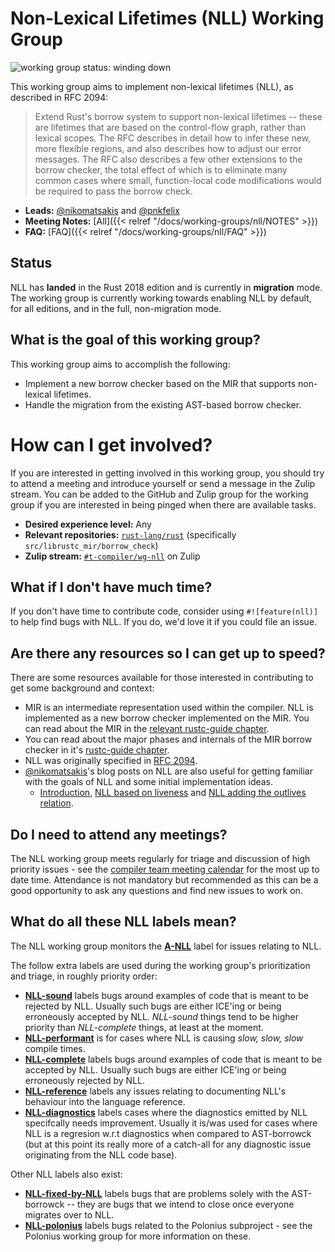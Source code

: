 # Non-Lexical Lifetimes (NLL) Working Group
![working group status: winding down][status]

This working group aims to implement non-lexical lifetimes (NLL), as described in RFC 2094:

> Extend Rust's borrow system to support non-lexical lifetimes -- these are lifetimes that are
> based on the control-flow graph, rather than lexical scopes. The RFC describes in detail how
> to infer these new, more flexible regions, and also describes how to adjust our error messages.
> The RFC also describes a few other extensions to the borrow checker, the total effect of which is
> to eliminate many common cases where small, function-local code modifications would be required
> to pass the borrow check.

- **Leads:** [@nikomatsakis][nikomatsakis] and [@pnkfelix][pnkfelix]
- **Meeting Notes:** [All]({{< relref "/docs/working-groups/nll/NOTES" >}})
- **FAQ:** [FAQ]({{< relref "/docs/working-groups/nll/FAQ" >}})

[status]: https://img.shields.io/badge/status-winding%20down-orange.svg?style=for-the-badge

## Status
NLL has **landed** in the Rust 2018 edition and is currently in **migration** mode. The working
group is currently working towards enabling NLL by default, for all editions, and in the full,
non-migration mode.

## What is the goal of this working group?
This working group aims to accomplish the following:

- Implement a new borrow checker based on the MIR that supports non-lexical lifetimes.
- Handle the migration from the existing AST-based borrow checker.

# How can I get involved?
If you are interested in getting involved in this working group, you should try to attend a meeting and
introduce yourself or send a message in the Zulip stream. You can be added to the GitHub and Zulip
group for the working group if you are interested in being pinged when there are available tasks.

- **Desired experience level:** Any
- **Relevant repositories:** [`rust-lang/rust`][repo] (specifically `src/librustc_mir/borrow_check`)
- **Zulip stream:** [`#t-compiler/wg-nll`][zulip] on Zulip

[repo]: https://github.com/rust-lang/rust
[zulip]: https://rust-lang.zulipchat.com/#narrow/stream/122657-t-compiler.2Fwg-nll

## What if I don't have much time?
If you don't have time to contribute code, consider using `#![feature(nll)]` to help find bugs
with NLL. If you do, we'd love it if you could file an issue.

## Are there any resources so I can get up to speed?
There are some resources available for those interested in contributing to get some background
and context:

- MIR is an intermediate representation used within the compiler. NLL is implemented as a new
  borrow checker implemented on the MIR. You can read about the MIR in
  the [relevant rustc-guide chapter](https://rust-lang.github.io/rustc-guide/mir/index.html).
- You can read about the major phases and internals of the MIR borrow checker in
  it's [rustc-guide chapter](https://rust-lang.github.io/rustc-guide/borrow_check.html).
- NLL was originally specified
  in [RFC 2094](https://github.com/rust-lang/rfcs/blob/master/text/2094-nll.md).
- [@nikomatsakis][nikomatsakis]'s blog posts on NLL are also useful for getting familiar with the
  goals of NLL and some initial implementation ideas.
   * [Introduction][introduction], [NLL based on liveness][liveness] and
     [NLL adding the outlives relation][outlives].

[introduction]: http://smallcultfollowing.com/babysteps/blog/2016/04/27/non-lexical-lifetimes-introduction/
[liveness]: http://smallcultfollowing.com/babysteps/blog/2016/05/04/non-lexical-lifetimes-based-on-liveness/
[outlives]: http://smallcultfollowing.com/babysteps/blog/2016/05/09/non-lexical-lifetimes-adding-the-outlives-relation/

## Do I need to attend any meetings?
The NLL working group meets regularly for triage and discussion of high priority issues - see
the [compiler team meeting calendar](../../../#meeting-calendar) for the most up to date
time. Attendance is not mandatory but recommended as this can be a good opportunity to ask any
questions and find new issues to work on.

## What do all these NLL labels mean?
The NLL working group monitors the [**A-NLL**][A-NLL] label for issues relating to NLL.

The follow extra labels are used during the working group's prioritization and triage, in roughly
priority order:

- [**NLL-sound**][NLL-sound] labels bugs around examples of code that is meant to be rejected by
  NLL. Usually such bugs are either ICE'ing or being erroneously accepted by NLL. *NLL-sound*
  things tend to be higher priority than *NLL-complete* things, at least at the moment.
- [**NLL-performant**][NLL-performant] is for cases where NLL is causing *slow, slow, slow*
  compile times.
- [**NLL-complete**][NLL-complete] labels bugs around examples of code that is meant to be
  accepted by NLL. Usually such bugs are either ICE'ing or being erroneously rejected by NLL.
- [**NLL-reference**][NLL-reference] labels any issues relating to documenting NLL's behaviour
  into the language reference.
- [**NLL-diagnostics**][NLL-diagnostics] labels cases where the diagnostics emitted by NLL
  specifcally needs improvement. Usually it is/was used for cases where NLL is a regresion
  w.r.t diagnostics when compared to AST-borrowck (but at this point its really more of a
  catch-all for any diagnostic issue originating from the NLL code base).

Other NLL labels also exist:

- [**NLL-fixed-by-NLL**][NLL-fixed-by-NLL] labels bugs that are problems solely with the
  AST-borrowck -- they are bugs that we intend to close once everyone migrates over to NLL.
- [**NLL-polonius**][NLL-polonius] labels bugs related to the Polonius subproject - see the
  Polonius working group for more information on these.

[A-NLL]: https://github.com/rust-lang/rust/issues?q=is%3Aissue+is%3Aopen+sort%3Aupdated-desc+label%3AA-NLL
[NLL-sound]: https://github.com/rust-lang/rust/issues?q=is%3Aissue+is%3Aopen+sort%3Aupdated-desc+label%3ANLL-sound
[NLL-performant]: https://github.com/rust-lang/rust/issues?q=is%3Aissue+is%3Aopen+sort%3Aupdated-desc+label%3ANLL-performant
[NLL-complete]: https://github.com/rust-lang/rust/issues?q=is%3Aissue+is%3Aopen+sort%3Aupdated-desc+label%3ANLL-complete
[NLL-reference]: https://github.com/rust-lang/rust/issues?q=is%3Aissue+is%3Aopen+sort%3Aupdated-desc+label%3ANLL-reference
[NLL-diagnostics]: https://github.com/rust-lang/rust/issues?q=is%3Aissue+is%3Aopen+sort%3Aupdated-desc+label%3ANLL-diagnostics
[NLL-fixed-by-NLL]: https://github.com/rust-lang/rust/issues?q=is%3Aissue+is%3Aopen+sort%3Aupdated-desc+label%3ANLL-fixed-by-NLL
[NLL-polonius]: https://github.com/rust-lang/rust/issues?q=is%3Aissue+is%3Aopen+sort%3Aupdated-desc+label%3ANLL-polonius
[nikomatsakis]: https://github.com/nikomatsakis
[pnkfelix]: https://github.com/pnkfelix
